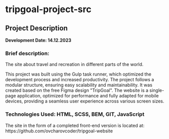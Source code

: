 # tripgoal-project-src
<h2>Project Description</h2>
<b>Development Date: 14.12.2023</b>
<h3>Brief description:</h3>
<p>The site about travel and recreation in different parts of the world.</p>
<p>This project was built using the Gulp task runner, which optimized the development process and increased productivity. The project follows a modular structure, ensuring easy scalability and maintainability. It was created based on the free Figma design "TripGoal". The website is a single-page application, optimized for performance and fully adapted for mobile devices, providing a seamless user experience across various screen sizes.</p>

<h3>Technologies Used: HTML, SCSS, BEM, GIT, JavaScript</h3>

<p>The site in the form of a completed front-end version is located at: https://github.com/ovcharovcoder/tripgoal-website</p>

